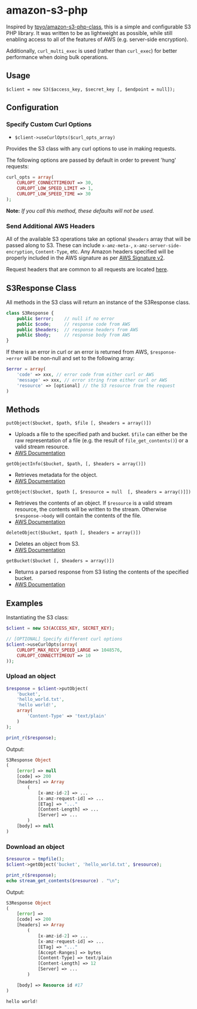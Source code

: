 amazon-s3-php
=============

Inspired by [tpyo/amazon-s3-php-class](https://github.com/tpyo/amazon-s3-php-class), this is a simple and configurable S3 PHP library. It was written to be as lightweight as possible, while still enabling access to all of the features of AWS (e.g. server-side encryption).

Additionally, `curl_multi_exec` is used (rather than `curl_exec`) for better performance when doing bulk operations.

## Usage
`$client = new S3($access_key, $secret_key [, $endpoint = null]);`

## Configuration
### Specify Custom Curl Options
* `$client->useCurlOpts($curl_opts_array)`

Provides the S3 class with any curl options to use in making requests.

The following options are passed by default in order to prevent 'hung' requests:
```php
curl_opts = array(
    CURLOPT_CONNECTTIMEOUT => 30,
    CURLOPT_LOW_SPEED_LIMIT => 1,
    CURLOPT_LOW_SPEED_TIME => 30
);
```
**Note:** *If you call this method, these defaults will not be used.*

### Send Additional AWS Headers
All of the available S3 operations take an optional `$headers` array that will be passed along to S3. These can include `x-amz-meta-`, `x-amz-server-side-encryption`, `Content-Type`, etc. Any Amazon headers specified will be properly included in the AWS signature as per [AWS Signature v2](http://docs.aws.amazon.com/AmazonS3/latest/dev/RESTAuthentication.html).

Request headers that are common to all requests are located [here](http://docs.aws.amazon.com/AmazonS3/latest/API/RESTCommonRequestHeaders.html).

## S3Response Class
All methods in the S3 class will return an instance of the S3Response class.
```php
class S3Response {
    public $error;    // null if no error
    public $code;     // response code from AWS
    public $headers;  // response headers from AWS
    public $body;     // response body from AWS
}
```

If there is an error in curl or an error is returned from AWS, `$response->error` will be non-null and set to the following array:

```php
$error = array(
    'code' => xxx, // error code from either curl or AWS
    'message' => xxx, // error string from either curl or AWS
    'resource' => [optional] // the S3 resource from the request
)
```

## Methods
`putObject($bucket, $path, $file [, $headers = array()])`
* Uploads a file to the specified path and bucket. `$file` can either be the raw representation of a file (e.g. the result of `file_get_contents()`) or a valid stream resource.
* [AWS Documentation](http://docs.aws.amazon.com/AmazonS3/latest/API/RESTObjectPUT.html)

`getObjectInfo($bucket, $path, [, $headers = array()])`
* Retrieves metadata for the object.
* [AWS Documentation](http://docs.aws.amazon.com/AmazonS3/latest/API/RESTObjectHEAD.html)

`getObject($bucket, $path [, $resource = null  [, $headers = array()]])`
* Retrieves the contents of an object. If `$resource` is a valid stream resource, the contents will be written to the stream. Otherwise `$response->body` will contain the contents of the file.
* [AWS Documentation](http://docs.aws.amazon.com/AmazonS3/latest/API/RESTObjectGET.html)

`deleteObject($bucket, $path [, $headers = array()])`
* Deletes an object from S3.
* [AWS Documentation](http://docs.aws.amazon.com/AmazonS3/latest/API/RESTObjectDELETE.html)

`getBucket($bucket [, $headers = array()])`
* Returns a parsed response from S3 listing the contents of the specified bucket.
* [AWS Documentation](http://docs.aws.amazon.com/AmazonS3/latest/API/RESTBucketGET.html)

## Examples
Instantiating the S3 class:
```php
$client = new S3(ACCESS_KEY, SECRET_KEY);

// [OPTIONAL] Specify different curl options
$client->useCurlOpts(array(
    CURLOPT_MAX_RECV_SPEED_LARGE => 1048576,
    CURLOPT_CONNECTTIMEOUT => 10
));
```

### Upload an object
```php
$response = $client->putObject(
    'bucket',
    'hello_world.txt',
    'hello world!',
    array(
        'Content-Type' => 'text/plain'
    )
);

print_r($response);
```

Output:
```php
S3Response Object
(
    [error] => null
    [code] => 200
    [headers] => Array
        (
            [x-amz-id-2] => ...
            [x-amz-request-id] => ...
            [ETag] => "..."
            [Content-Length] => ...
            [Server] => ...
        )
    [body] => null
)
```
### Download an object
```php
$resource = tmpfile();
$client->getObject('bucket', 'hello_world.txt', $resource);

print_r($response);
echo stream_get_contents($resource) . "\n";
```
Output:
```php
S3Response Object
(
    [error] =>
    [code] => 200
    [headers] => Array
        (
            [x-amz-id-2] => ...
            [x-amz-request-id] => ...
            [ETag] => "..."
            [Accept-Ranges] => bytes
            [Content-Type] => text/plain
            [Content-Length] => 12
            [Server] => ...
        )

    [body] => Resource id #17
)

hello world!
```
